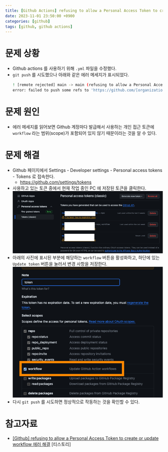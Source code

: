 ```yaml
---
title: [Github Actions] refusing to allow a Personal Access Token to create or update workflow 에러 해결 방법
date: 2023-11-01 23:50:00 +0900
categories: [github]
tags: [github, github actions]
---
```


# 문제 상황

- Github actions 를 사용하기 위해 `.yml` 파일을 수정했다.
- `git push` 를 시도했으나 아래와 같은 에러 메세지가 표시되었다.
  ```bash
  ! [remote rejected] main -> main (refusing to allow a Personal Access Token to create or update workflow `.github/workflows/[file].yml` without `workflow` scope)
  error: failed to push some refs to 'https://github.com/[organization]/[repo].git'
  ```

# 문제 원인

- 에러 메세지를 읽어보면 Github 계정마다 발급해서 사용하는 개인 접근 토큰에 `workflow` 라는 범위(scope)가 포함되어 있지 않기 때문이라는 것을 알 수 있다.

# 문제 해결

- Github 페이지에서 Settings - Developer settings - Personal access tokens - Tokens 로 접속한다.
  - https://github.com/settings/tokens
- 사용하고 있는 토큰 중에서 현재 작업 중인 PC 에 저장된 토큰을 클릭한다.
  ![1](/assets/images/2023-11-01-github-actions-refusing-to-allow-a-personal-access-token/1.png)
- 아래의 사진에 표시된 부분에 해당하는 `workflow` 버튼을 활성화하고, 하단에 있는 `Update token` 버튼을 눌러서 변경 사항을 저장한다.
  ![2](/assets/images/2023-11-01-github-actions-refusing-to-allow-a-personal-access-token/2.png)
- 다시 `git push` 를 시도하면 정상적으로 작동하는 것을 확인할 수 있다.

# 참고자료

- [[Github] refusing to allow a Personal Access Token to create or update workflow 에러 해결](https://coding-nyan.tistory.com/61) [티스토리]
